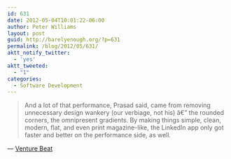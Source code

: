 ```yaml
---
id: 631
date: 2012-05-04T10:01:22-06:00
author: Peter Williams
layout: post
guid: http://barelyenough.org/?p=631
permalink: /blog/2012/05/631/
aktt_notify_twitter:
  - 'yes'
aktt_tweeted:
  - "1"
categories:
  - Software Development
---
```

<blockquote cite="http://venturebeat.com/2012/05/02/linkedin-ipad-app-engineering/#s:1-linkedin-ipad">
  <p>
    And a lot of that performance, Prasad said, came from removing unnecessary design wankery (our verbiage, not his) â€” the rounded corners, the omnipresent gradients. By making things simple, clean, modern, flat, and even print magazine-like, the LinkedIn app only got faster and better on the performance side, as well.
  </p>
</blockquote>

&#8212; [Venture Beat](http://venturebeat.com/2012/05/02/linkedin-ipad-app-engineering/#s:1-linkedin-ipad)